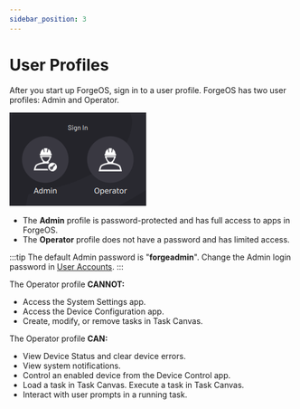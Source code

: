 ```yaml
---
sidebar_position: 3
---
```


# User Profiles

After you start up ForgeOS, sign in to a user profile. ForgeOS has two user profiles: Admin and Operator.

![](../Images/Platform/SignIn-Profiles.png)

-   The **Admin** profile is password-protected and has full access to apps in ForgeOS.
-   The **Operator** profile does not have a password and has limited access.

:::tip
The default Admin password is "**forgeadmin**". Change the Admin login password in [User Accounts](../Settings/UserAccounts.md).
:::


The Operator profile **CANNOT:**
- Access the System Settings app. 
- Access the Device Configuration app.
- Create, modify, or remove tasks in Task Canvas.

The Operator profile **CAN:**
- View Device Status and clear device errors. 
- View system notifications. 
- Control an enabled device from the Device Control app. 
- Load a task in Task Canvas. Execute a task in Task Canvas. 
- Interact with user prompts in a running task.

